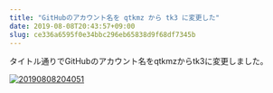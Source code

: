 ```yaml
---
title: "GitHubのアカウント名を qtkmz から tk3 に変更した"
date: 2019-08-08T20:43:57+09:00
slug: ce336a6595f0e34bbc296eb65838d9f68df7345b
---
```


タイトル通りでGitHubのアカウント名をqtkmzからtk3に変更しました。


<a href="https://f.hatena.ne.jp/qtakamitsu/20190808204051"><img src="https://cdn-ak.f.st-hatena.com/images/fotolife/q/qtakamitsu/20190808/20190808204051.png" alt="20190808204051"></a>

